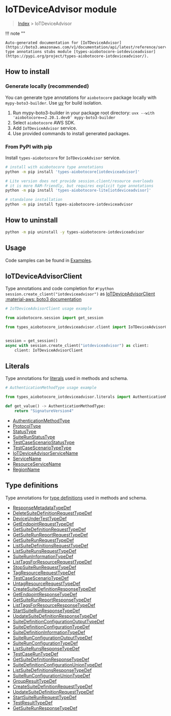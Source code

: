 # IoTDeviceAdvisor module

> [Index](../README.md) > IoTDeviceAdvisor


!!! note ""

    Auto-generated documentation for [IoTDeviceAdvisor](https://boto3.amazonaws.com/v1/documentation/api/latest/reference/services/iotdeviceadvisor.html#iotdeviceadvisor)
    type annotations stubs module [types-aiobotocore-iotdeviceadvisor](https://pypi.org/project/types-aiobotocore-iotdeviceadvisor/).

## How to install

### Generate locally (recommended)

You can generate type annotations for `aiobotocore` package locally with `mypy-boto3-builder`.
Use [uv](https://docs.astral.sh/uv/getting-started/installation/) for build isolation.

1. Run mypy-boto3-builder in your package root directory: `uvx --with 'aiobotocore==2.20.1.dev0' mypy-boto3-builder`
1. Select `aiobotocore` AWS SDK.
1. Add `IoTDeviceAdvisor` service.
1. Use provided commands to install generated packages.



### From PyPI with pip

Install `types-aiobotocore` for `IoTDeviceAdvisor` service.

```bash
# install with aiobotocore type annotations
python -m pip install 'types-aiobotocore[iotdeviceadvisor]'

# Lite version does not provide session.client/resource overloads
# it is more RAM-friendly, but requires explicit type annotations
python -m pip install 'types-aiobotocore-lite[iotdeviceadvisor]'

# standalone installation
python -m pip install types-aiobotocore-iotdeviceadvisor
```



## How to uninstall

```bash
python -m pip uninstall -y types-aiobotocore-iotdeviceadvisor
```

## Usage

Code samples can be found in [Examples](./usage.md).

## IoTDeviceAdvisorClient

Type annotations and code completion for  `#!python session.create_client("iotdeviceadvisor")` as [IoTDeviceAdvisorClient](./client.md)
[:material-aws: boto3 documentation](https://boto3.amazonaws.com/v1/documentation/api/latest/reference/services/iotdeviceadvisor.html#IoTDeviceAdvisor.Client)

```python
# IoTDeviceAdvisorClient usage example

from aiobotocore.session import get_session

from types_aiobotocore_iotdeviceadvisor.client import IoTDeviceAdvisorClient


session = get_session()
async with session.create_client("iotdeviceadvisor") as client:
    client: IoTDeviceAdvisorClient
```








## Literals

Type annotations for [literals](./literals.md) used in methods and schema.

```python
# AuthenticationMethodType usage example

from types_aiobotocore_iotdeviceadvisor.literals import AuthenticationMethodType

def get_value() -> AuthenticationMethodType:
    return "SignatureVersion4"
```

- [AuthenticationMethodType](./literals.md#authenticationmethodtype)
- [ProtocolType](./literals.md#protocoltype)
- [StatusType](./literals.md#statustype)
- [SuiteRunStatusType](./literals.md#suiterunstatustype)
- [TestCaseScenarioStatusType](./literals.md#testcasescenariostatustype)
- [TestCaseScenarioTypeType](./literals.md#testcasescenariotypetype)
- [IoTDeviceAdvisorServiceName](./literals.md#iotdeviceadvisorservicename)
- [ServiceName](./literals.md#servicename)
- [ResourceServiceName](./literals.md#resourceservicename)
- [RegionName](./literals.md#regionname)




## Type definitions

Type annotations for [type definitions](./type_defs.md) used in methods and schema.

- [ResponseMetadataTypeDef](./type_defs.md#responsemetadatatypedef)
- [DeleteSuiteDefinitionRequestTypeDef](./type_defs.md#deletesuitedefinitionrequesttypedef)
- [DeviceUnderTestTypeDef](./type_defs.md#deviceundertesttypedef)
- [GetEndpointRequestTypeDef](./type_defs.md#getendpointrequesttypedef)
- [GetSuiteDefinitionRequestTypeDef](./type_defs.md#getsuitedefinitionrequesttypedef)
- [GetSuiteRunReportRequestTypeDef](./type_defs.md#getsuiterunreportrequesttypedef)
- [GetSuiteRunRequestTypeDef](./type_defs.md#getsuiterunrequesttypedef)
- [ListSuiteDefinitionsRequestTypeDef](./type_defs.md#listsuitedefinitionsrequesttypedef)
- [ListSuiteRunsRequestTypeDef](./type_defs.md#listsuiterunsrequesttypedef)
- [SuiteRunInformationTypeDef](./type_defs.md#suiteruninformationtypedef)
- [ListTagsForResourceRequestTypeDef](./type_defs.md#listtagsforresourcerequesttypedef)
- [StopSuiteRunRequestTypeDef](./type_defs.md#stopsuiterunrequesttypedef)
- [TagResourceRequestTypeDef](./type_defs.md#tagresourcerequesttypedef)
- [TestCaseScenarioTypeDef](./type_defs.md#testcasescenariotypedef)
- [UntagResourceRequestTypeDef](./type_defs.md#untagresourcerequesttypedef)
- [CreateSuiteDefinitionResponseTypeDef](./type_defs.md#createsuitedefinitionresponsetypedef)
- [GetEndpointResponseTypeDef](./type_defs.md#getendpointresponsetypedef)
- [GetSuiteRunReportResponseTypeDef](./type_defs.md#getsuiterunreportresponsetypedef)
- [ListTagsForResourceResponseTypeDef](./type_defs.md#listtagsforresourceresponsetypedef)
- [StartSuiteRunResponseTypeDef](./type_defs.md#startsuiterunresponsetypedef)
- [UpdateSuiteDefinitionResponseTypeDef](./type_defs.md#updatesuitedefinitionresponsetypedef)
- [SuiteDefinitionConfigurationOutputTypeDef](./type_defs.md#suitedefinitionconfigurationoutputtypedef)
- [SuiteDefinitionConfigurationTypeDef](./type_defs.md#suitedefinitionconfigurationtypedef)
- [SuiteDefinitionInformationTypeDef](./type_defs.md#suitedefinitioninformationtypedef)
- [SuiteRunConfigurationOutputTypeDef](./type_defs.md#suiterunconfigurationoutputtypedef)
- [SuiteRunConfigurationTypeDef](./type_defs.md#suiterunconfigurationtypedef)
- [ListSuiteRunsResponseTypeDef](./type_defs.md#listsuiterunsresponsetypedef)
- [TestCaseRunTypeDef](./type_defs.md#testcaseruntypedef)
- [GetSuiteDefinitionResponseTypeDef](./type_defs.md#getsuitedefinitionresponsetypedef)
- [SuiteDefinitionConfigurationUnionTypeDef](./type_defs.md#suitedefinitionconfigurationuniontypedef)
- [ListSuiteDefinitionsResponseTypeDef](./type_defs.md#listsuitedefinitionsresponsetypedef)
- [SuiteRunConfigurationUnionTypeDef](./type_defs.md#suiterunconfigurationuniontypedef)
- [GroupResultTypeDef](./type_defs.md#groupresulttypedef)
- [CreateSuiteDefinitionRequestTypeDef](./type_defs.md#createsuitedefinitionrequesttypedef)
- [UpdateSuiteDefinitionRequestTypeDef](./type_defs.md#updatesuitedefinitionrequesttypedef)
- [StartSuiteRunRequestTypeDef](./type_defs.md#startsuiterunrequesttypedef)
- [TestResultTypeDef](./type_defs.md#testresulttypedef)
- [GetSuiteRunResponseTypeDef](./type_defs.md#getsuiterunresponsetypedef)

